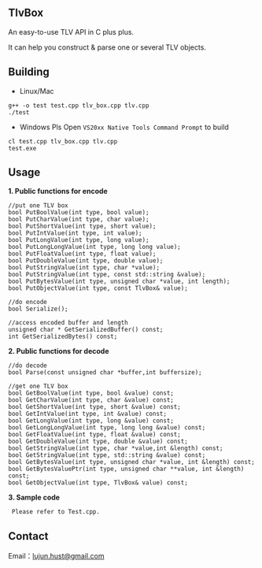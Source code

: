 TlvBox
----------

An easy-to-use TLV API in C plus plus. 

It can help you construct & parse one or several TLV objects.

Building
----------

- Linux/Mac

~~~
g++ -o test test.cpp tlv_box.cpp tlv.cpp
./test
~~~

- Windows
    Pls Open `VS20xx Native Tools Command Prompt` to build

~~~
cl test.cpp tlv_box.cpp tlv.cpp
test.exe
~~~

Usage
----------

 **1. Public functions for encode**

    //put one TLV box
    bool PutBoolValue(int type, bool value);
    bool PutCharValue(int type, char value);
    bool PutShortValue(int type, short value);
    bool PutIntValue(int type, int value);
    bool PutLongValue(int type, long value);
    bool PutLongLongValue(int type, long long value);
    bool PutFloatValue(int type, float value);
    bool PutDoubleValue(int type, double value);
    bool PutStringValue(int type, char *value);
    bool PutStringValue(int type, const std::string &value);
    bool PutBytesValue(int type, unsigned char *value, int length);
    bool PutObjectValue(int type, const TlvBox& value);          
    
    //do encode
    bool Serialize(); 
    
    //access encoded buffer and length
    unsigned char * GetSerializedBuffer() const;
    int GetSerializedBytes() const;

 **2. Public functions for decode**

    //do decode
    bool Parse(const unsigned char *buffer,int buffersize); 
    
    //get one TLV box
    bool GetBoolValue(int type, bool &value) const;
    bool GetCharValue(int type, char &value) const;
    bool GetShortValue(int type, short &value) const;
    bool GetIntValue(int type, int &value) const;
    bool GetLongValue(int type, long &value) const;
    bool GetLongLongValue(int type, long long &value) const;
    bool GetFloatValue(int type, float &value) const;
    bool GetDoubleValue(int type, double &value) const;
    bool GetStringValue(int type, char *value,int &length) const;
    bool GetStringValue(int type, std::string &value) const;
    bool GetBytesValue(int type, unsigned char *value, int &length) const;
    bool GetBytesValuePtr(int type, unsigned char **value, int &length) const;
    bool GetObjectValue(int type, TlvBox& value) const;

 **3. Sample code**

     Please refer to Test.cpp.

Contact
----------
Email：lujun.hust@gmail.com

